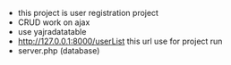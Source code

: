 - this project is user registration project
- CRUD work on ajax
- use yajradatatable
- http://127.0.0.1:8000/userList this url use for project run
- server.php (database)
